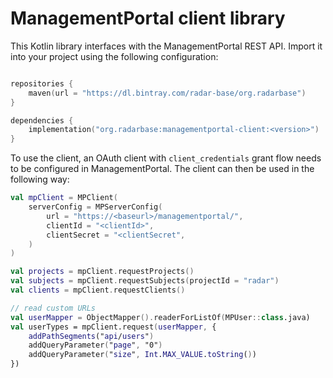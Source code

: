 # ManagementPortal client library

This Kotlin library interfaces with the ManagementPortal REST API. Import it into your project using the following configuration:

```kotlin

repositories {
    maven(url = "https://dl.bintray.com/radar-base/org.radarbase")
}

dependencies {
    implementation("org.radarbase:managementportal-client:<version>")
}
```

To use the client, an OAuth client with `client_credentials` grant flow needs to be configured in ManagementPortal. The client can then be used in the following way:

```kotlin
val mpClient = MPClient(
    serverConfig = MPServerConfig(
        url = "https://<baseurl>/managementportal/",
        clientId = "<clientId>",
        clientSecret = "<clientSecret",
    )
)

val projects = mpClient.requestProjects()
val subjects = mpClient.requestSubjects(projectId = "radar")
val clients = mpClient.requestClients()

// read custom URLs
val userMapper = ObjectMapper().readerForListOf(MPUser::class.java)
val userTypes = mpClient.request(userMapper, {
    addPathSegments("api/users")
    addQueryParameter("page", "0")
    addQueryParameter("size", Int.MAX_VALUE.toString())
})
```
